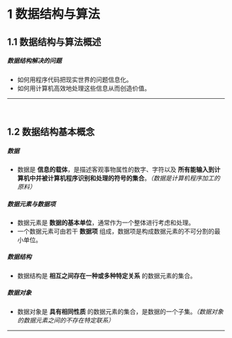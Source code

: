 # 1	数据结构与算法

## 1.1	数据结构与算法概述

##### 数据结构解决的问题

- 如何用程序代码把现实世界的问题信息化。
- 如何用计算机高效地处理这些信息从而创造价值。

---

<br>

## 1.2	数据结构基本概念

##### 数据

- 数据是 **信息的载体**，是描述客观事物属性的数字、字符以及 **所有能输入到计算机中并被计算机程序识别和处理的符号的集合**。*（数据是计算机程序加工的原料）*

##### 数据元素与数据项

- 数据元素是 **数据的基本单位**，通常作为一个整体进行考虑和处理。
- 一个数据元素可由若干 **数据项** 组成，数据项是构成数据元素的不可分割的最小单位。

##### 数据结构

- 数据结构是 **相互之间存在一种或多种特定关系** 的数据元素的集合。

##### 数据对象

- 数据对象是 **具有相同性质** 的数据元素的集合，是数据的一个子集。*（数据对象的数据元素之间的不存在特定联系）*

---

<br>

